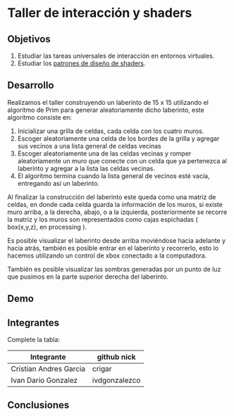# Taller de interacción y shaders

## Objetivos

1. Estudiar las tareas universales de interacción en entornos virtuales.
2. Estudiar los [patrones de diseño de shaders](http://visualcomputing.github.io/Shaders/#/4).

## Desarrollo

Realizamos el taller construyendo un laberinto de 15 x 15 utilizando el algoritmo de Prim para generar aleatoriamente dicho laberinto, este algoritmo consiste en: 
  1. Inicializar una grilla de celdas, cada celda con los cuatro muros.
  2. Escoger aleatoriamente una celda de los bordes de la grilla y agregar sus vecinos a una lista general de celdas vecinas
  3. Escoger aleatoriamente una de las celdas vecinas y romper aleatoriamente un muro que conecte con un celda que ya pertenezca al laberinto y agregar a la lista las celdas vecinas. 
  4. El algoritmo termina cuando la lista general de vecinos esté vacía, entregando así un laberinto. 
  
 Al finalizar la construcción del laberinto este queda como una matriz de celdas, en donde cada celda guarda la información de los muros, si existe muro arriba, a la derecha, abajo, o a la izquierda, posteriormente se recorre la matriz y los muros son representados como cajas espichadas ( box(x,y,z), en processing ). 

Es posible visualizar el laberinto desde arriba moviéndose hacia adelante y hacia atrás, también es posible entrar en el laberinto y recorrerlo, esto lo hacemos utilizando un control de xbox conectado a la computadora. 

También es posible visualizar las sombras generadas por un punto de luz que pusimos en la parte superior derecha del laberinto. 

## Demo

## Integrantes

Complete la tabla:

| Integrante | github nick |
|------------|-------------|
|Cristian Andres Garcia            | crigar             |
|Ivan Dario Gonzalez            | ivdgonzalezco             |


## Conclusiones 
